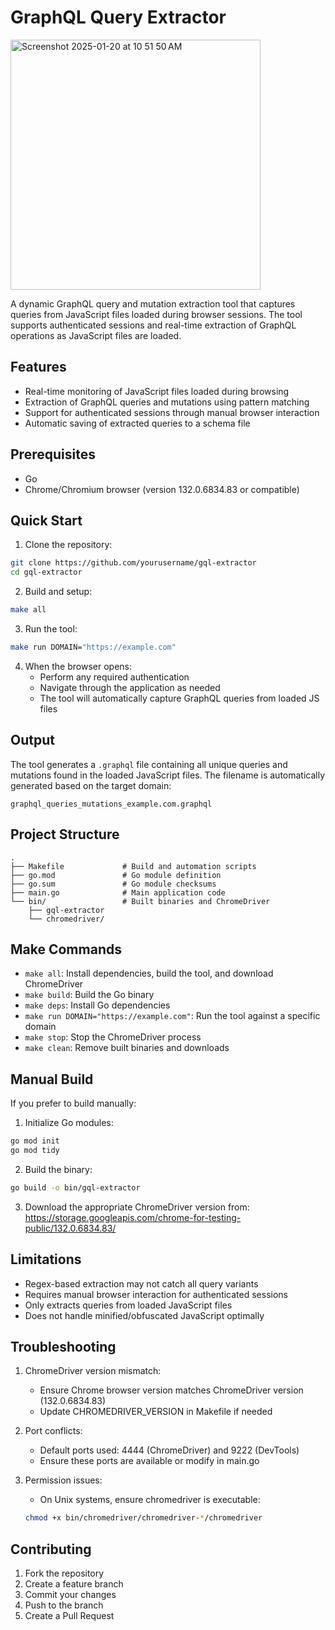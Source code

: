 # GraphQL Query Extractor

<img width="400" alt="Screenshot 2025-01-20 at 10 51 50 AM" src="https://github.com/user-attachments/assets/bc5031e7-5838-479c-a1bc-759052762683" />

A dynamic GraphQL query and mutation extraction tool that captures queries from JavaScript files loaded during browser sessions. The tool supports authenticated sessions and real-time extraction of GraphQL operations as JavaScript files are loaded.

## Features

- Real-time monitoring of JavaScript files loaded during browsing
- Extraction of GraphQL queries and mutations using pattern matching
- Support for authenticated sessions through manual browser interaction
- Automatic saving of extracted queries to a schema file

## Prerequisites

- Go
- Chrome/Chromium browser (version 132.0.6834.83 or compatible)

## Quick Start

1. Clone the repository:
```bash
git clone https://github.com/yourusername/gql-extractor
cd gql-extractor
```

2. Build and setup:
```bash
make all
```

3. Run the tool:
```bash
make run DOMAIN="https://example.com"
```

4. When the browser opens:
   - Perform any required authentication
   - Navigate through the application as needed
   - The tool will automatically capture GraphQL queries from loaded JS files


## Output

The tool generates a `.graphql` file containing all unique queries and mutations found in the loaded JavaScript files. The filename is automatically generated based on the target domain:
```
graphql_queries_mutations_example.com.graphql
```

## Project Structure
```
.
├── Makefile             # Build and automation scripts
├── go.mod               # Go module definition
├── go.sum               # Go module checksums
├── main.go              # Main application code
└── bin/                 # Built binaries and ChromeDriver
    ├── gql-extractor
    └── chromedriver/
```

## Make Commands

- `make all`: Install dependencies, build the tool, and download ChromeDriver
- `make build`: Build the Go binary
- `make deps`: Install Go dependencies
- `make run DOMAIN="https://example.com"`: Run the tool against a specific domain
- `make stop`: Stop the ChromeDriver process
- `make clean`: Remove built binaries and downloads

## Manual Build

If you prefer to build manually:

1. Initialize Go modules:
```bash
go mod init
go mod tidy
```

2. Build the binary:
```bash
go build -o bin/gql-extractor
```

3. Download the appropriate ChromeDriver version from:
   https://storage.googleapis.com/chrome-for-testing-public/132.0.6834.83/

## Limitations

- Regex-based extraction may not catch all query variants
- Requires manual browser interaction for authenticated sessions
- Only extracts queries from loaded JavaScript files
- Does not handle minified/obfuscated JavaScript optimally

## Troubleshooting

1. ChromeDriver version mismatch:
   - Ensure Chrome browser version matches ChromeDriver version (132.0.6834.83)
   - Update CHROMEDRIVER_VERSION in Makefile if needed

2. Port conflicts:
   - Default ports used: 4444 (ChromeDriver) and 9222 (DevTools)
   - Ensure these ports are available or modify in main.go

3. Permission issues:
   - On Unix systems, ensure chromedriver is executable:
   ```bash
   chmod +x bin/chromedriver/chromedriver-*/chromedriver
   ```

## Contributing

1. Fork the repository
2. Create a feature branch
3. Commit your changes
4. Push to the branch
5. Create a Pull Request
